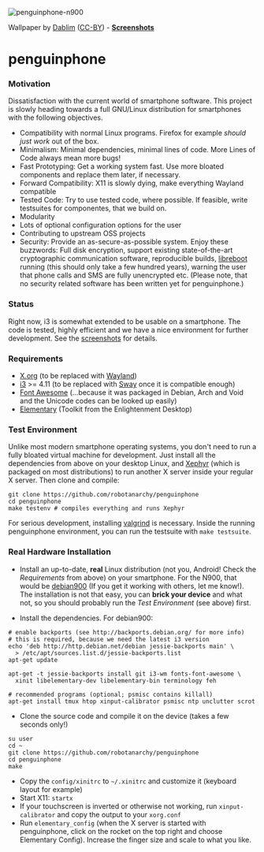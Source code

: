 ![penguinphone-n900](https://cloud.githubusercontent.com/assets/7833187/13034752/d69e3ff8-d33d-11e5-9b85-42511ccc71ce.jpg)

Wallpaper by [Dablim](http://www.deviantart.com/art/Simple-GNU-Linux-Wallpaper-336558602) ([CC-BY](http://creativecommons.org/licenses/by/3.0/)) - **[Screenshots](https://github.com/robotanarchy/penguinphone/issues/1)**

# penguinphone

### Motivation
Dissatisfaction with the current world of smartphone software. This project is slowly heading towards a full GNU/Linux distribution for smartphones with the following objectives.
* Compatibility with normal Linux programs. Firefox for example *should just work* out of the box.
* Minimalism: Minimal dependencies, minimal lines of code. More Lines of Code always mean more bugs!
* Fast Prototyping: Get a working system fast. Use more bloated components and replace them later, if necessary.
* Forward Compatibility: X11 is slowly dying, make everything Wayland compatible
* Tested Code: Try to use tested code, where possible. If feasible, write testsuites for componentes, that we build on.
* Modularity
* Lots of optional configuration options for the user
* Contributing to upstream OSS projects
* Security: Provide an as-secure-as-possible system. Enjoy these buzzwords: Full disk encryption, support existing state-of-the-art cryptographic communication software, reproducible builds, [libreboot](https://libreboot.org/) running (this should only take a few hundred years), warning the user that phone calls and SMS are fully unencrypted etc. (Please note, that no security related software has been written yet for penguinphone.)

### Status
Right now, i3 is somewhat extended to be usable on a smartphone. The code is tested, highly efficient and we have a nice environment for further development. See the [screenshots](https://github.com/robotanarchy/penguinphone/issues/1) for details.

### Requirements
* [X.org](x.org) (to be replaced with [Wayland](https://wayland.freedesktop.org/))
* [i3](http://i3wm.org/) >= 4.11 (to be replaced with [Sway](https://github.com/SirCmpwn/sway) once it is compatible enough)
* [Font Awesome](http://fontawesome.io/) (...because it was packaged in Debian, Arch and Void and the Unicode codes can be looked up easily)
* [Elementary](https://www.enlightenment.org/about-efl) (Toolkit from the Enlightenment Desktop)


### Test Environment
Unlike most modern smartphone operating systems, you don't need to run a fully bloated virtual machine for development.
Just install all the dependencies from above on your desktop Linux, and [Xephyr](https://en.wikipedia.org/wiki/Xephyr) (which is packaged on most distributions) to run another X server inside your regular X server. Then clone and compile:
```shell
git clone https://github.com/robotanarchy/penguinphone
cd penguinphone
make testenv # compiles everything and runs Xephyr
```

For serious development, installing [valgrind](http://valgrind.org/) is necessary. Inside the running penguinphone environment, you can run the testsuite with `make testsuite`.


### Real Hardware Installation
* Install an up-to-date, **real** Linux distribution (not you, Android! Check the *Requirements* from above) on your smartphone. For the N900, that would be [debian900](https://github.com/dderby/debian900) (If you get it working with others, let me know!). The installation is not that easy, you can **brick your device** and what not, so you should probably run the *Test Environment* (see above) first.

* Install the dependencies. For debian900:
```shell
# enable backports (see http://backports.debian.org/ for more info)
# this is required, because we need the latest i3 version
echo 'deb http://http.debian.net/debian jessie-backports main' \
  > /etc/apt/sources.list.d/jessie-backports.list
apt-get update

apt-get -t jessie-backports install git i3-wm fonts-font-awesome \
  xinit libelementary-dev libelementary-bin terminology feh

# recommended programs (optional; psmisc contains killall)
apt-get install tmux htop xinput-calibrator psmisc ntp unclutter scrot
```

* Clone the source code and compile it on the device (takes a few seconds only!)
```
su user
cd ~
git clone https://github.com/robotanarchy/penguinphone
cd penguinphone
make
```

* Copy the `config/xinitrc` to `~/.xinitrc` and customize it (keyboard layout for example)
* Start X11: `startx`
* If your touchscreen is inverted or otherwise not working, run `xinput-calibrator` and copy the output to your `xorg.conf`
* Run `elementary_config` (when the X server is started with penguinphone, click on the rocket on the top right and choose Elementary Config). Increase the finger size and scale to what you like.
